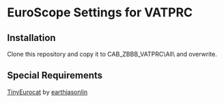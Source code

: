 # EuroScope Settings for VATPRC
## Installation
Clone this repository and copy it to CAB_ZBBB_VATPRC\All\ and overwrite.
## Special Requirements
[TinyEurocat](https://earthjasonlin.github.io/TinyEurocat/) by [earthjasonlin](https://github.com/earthjasonlin)